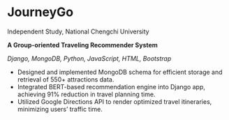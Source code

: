 
# JourneyGo
Independent Study, National Chengchi University

**A Group-oriented Traveling Recommender System** 

*Django, MongoDB, Python, JavaScript, HTML, Bootstrap*

- Designed and implemented MongoDB schema for efficient storage and retrieval of 550+ attractions data.
- Integrated BERT-based recommendation engine into Django app, achieving 91% reduction in travel planning time.
- Utilized Google Directions API to render optimized travel itineraries, minimizing users’ traffic time.
